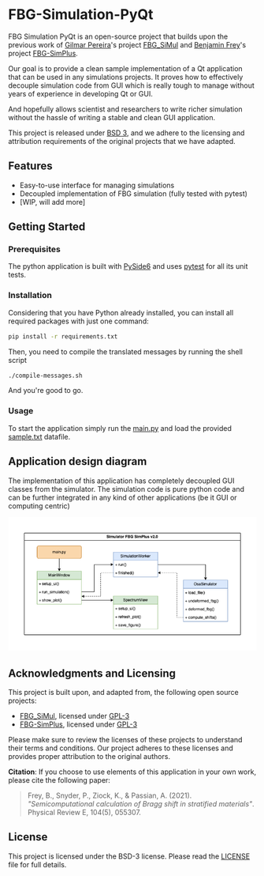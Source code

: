 # FBG-Simulation-PyQt

FBG Simulation PyQt is an open-source project that builds upon the previous work
of [Gilmar Pereira](https://github.com/GilmarPereira)'s
project [FBG_SiMul](https://github.com/GilmarPereira/FBG_SiMul) and
[Benjamin Frey](https://github.com/benfrey)'s project
[FBG-SimPlus](https://github.com/benfrey/FBG-SimPlus).

Our goal is to provide a clean sample implementation of a Qt application that
can be used in any simulations projects. It proves how to effectively decouple
simulation code from GUI which is really tough to manage without years of
experience in developing Qt or GUI.

And hopefully allows scientist and researchers to write richer simulation
without the hassle of writing a stable and clean GUI application.

This project is released under [BSD 3](./LICENSE), and we adhere to the
licensing and attribution requirements of the original projects that we have
adapted.

## Features

- Easy-to-use interface for managing simulations
- Decoupled implementation of FBG simulation (fully tested with pytest)
- [WIP, will add more]


## Getting Started

### Prerequisites

The python application is built with [PySide6](https://pypi.org/project/PySide6/)
and uses [pytest](https://docs.pytest.org/) for all its unit tests.


### Installation

Considering that you have Python already installed, you can install all required
packages with just one command:

```bash
pip install -r requirements.txt
```

Then, you need to compile the translated messages by running the shell script
```bash
./compile-messages.sh
```

And you're good to go.

### Usage

To start the application simply run the [main.py](./main.py) and load the
provided [sample.txt](./sample/tut-export.txt) datafile.


## Application design diagram

The implementation of this application has completely decoupled GUI classes from
the simulator. The simulation code is pure python code and can be further
integrated in any kind of other applications (be it GUI or computing centric)

![FBG Simulator diagram](./docs/app-diagram.png)


## Acknowledgments and Licensing

This project is built upon, and adapted from, the following open source projects:

- [FBG_SiMul](https://github.com/GilmarPereira/FBG_SiMul), licensed under
  [GPL-3](https://github.com/GilmarPereira/FBG_SiMul/blob/master/LICENSE)
- [FBG-SimPlus](https://github.com/benfrey/FBG-SimPlus), licensed under
  [GPL-3](https://github.com/benfrey/FBG-SimPlus/blob/master/LICENSE)

Please make sure to review the licenses of these projects to understand their terms and conditions. Our project adheres to these licenses and provides proper attribution to the original authors.

**Citation**: If you choose to use elements of this application in your own
work, please cite the following paper:

> Frey, B., Snyder, P., Ziock, K., & Passian, A. (2021).
> _"Semicomputational calculation of Bragg shift in stratified materials"_.
> Physical Review E, 104(5), 055307.


## License

This project is licensed under the BSD-3 license. Please read the
[LICENSE](./LICENSE) file for full details.
